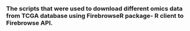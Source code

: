 ### The scripts that were used to download different omics data from TCGA database using FirebrowseR package- R client to Firebrowse API.

